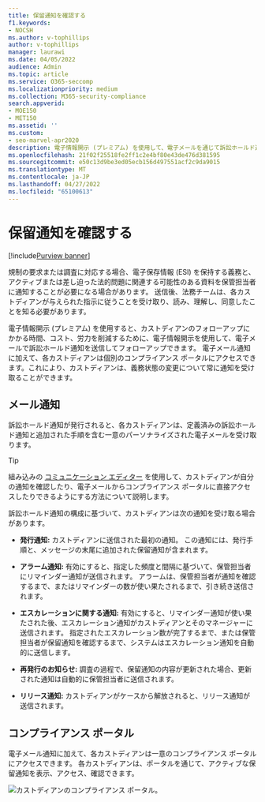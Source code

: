 ```yaml
---
title: 保留通知を確認する
f1.keywords:
- NOCSH
ms.author: v-tophillips
author: v-tophillips
manager: laurawi
ms.date: 04/05/2022
audience: Admin
ms.topic: article
ms.service: O365-seccomp
ms.localizationpriority: medium
ms.collection: M365-security-compliance
search.appverid:
- MOE150
- MET150
ms.assetid: ''
ms.custom:
- seo-marvel-apr2020
description: 電子情報開示 (プレミアム) を使用して、電子メールを通じて訴訟ホールド通知を送信およびフォローアップし、義務の状態を監視する方法について説明します。
ms.openlocfilehash: 21f02f25518fe2ff1c2e4bf80e43de476d381595
ms.sourcegitcommit: e50c13d9be3ed05ecb156d497551acf2c9da9015
ms.translationtype: MT
ms.contentlocale: ja-JP
ms.lasthandoff: 04/27/2022
ms.locfileid: "65100613"
---
```

# <a name="acknowledge-a-hold-notification"></a>保留通知を確認する

[!include[Purview banner](../includes/purview-rebrand-banner.md)]

規制の要求または調査に対応する場合、電子保存情報 (ESI) を保持する義務と、アクティブまたは差し迫った法的問題に関連する可能性のある資料を保管担当者に通知することが必要になる場合があります。 送信後、法務チームは、各カストディアンが与えられた指示に従うことを受け取り、読み、理解し、同意したことを知る必要があります。

電子情報開示 (プレミアム) を使用すると、カストディアンのフォローアップにかかる時間、コスト、労力を削減するために、電子情報開示を使用して、電子メールで訴訟ホールド通知を送信してフォローアップできます。 電子メール通知に加えて、各カストディアンは個別のコンプライアンス ポータルにアクセスできます。これにより、カストディアンは、義務状態の変更について常に通知を受け取ることができます。

## <a name="email-notifications"></a>メール通知

訴訟ホールド通知が発行されると、各カストディアンは、定義済みの訴訟ホールド通知と追加された手順を含む一意のパーソナライズされた電子メールを受け取ります。 

> [!TIP]
> 組み込みの  [コミュニケーション エディター](using-communications-editor.md) を使用して、カストディアンが自分の通知を確認したり、電子メールからコンプライアンス ポータルに直接アクセスしたりできるようにする方法について説明します。

訴訟ホールド通知の構成に基づいて、カストディアンは次の通知を受け取る場合があります。 

- **発行通知:** カストディアンに送信された最初の通知。 この通知には、発行手順と、メッセージの末尾に追加された保留通知が含まれます。

- **アラーム通知:** 有効にすると、指定した頻度と間隔に基づいて、保管担当者にリマインダー通知が送信されます。 アラームは、保管担当者が通知を確認するまで、またはリマインダーの数が使い果たされるまで、引き続き送信されます。

- **エスカレーションに関する通知:** 有効にすると、リマインダー通知が使い果たされた後、エスカレーション通知がカストディアンとそのマネージャーに送信されます。 指定されたエスカレーション数が完了するまで、または保管担当者が保留通知を確認するまで、システムはエスカレーション通知を自動的に送信します。

- **再発行のお知らせ:** 調査の過程で、保留通知の内容が更新された場合、更新された通知は自動的に保管担当者に送信されます。

- **リリース通知:** カストディアンがケースから解放されると、リリース通知が送信されます。 

## <a name="compliance-portal"></a>コンプライアンス ポータル

電子メール通知に加えて、各カストディアンは一意のコンプライアンス ポータルにアクセスできます。 各カストディアンは、ポータルを通じて、アクティブな保留通知を表示、アクセス、確認できます。

![カストディアンのコンプライアンス ポータル。](../media/CustodianPortal.jpg)
